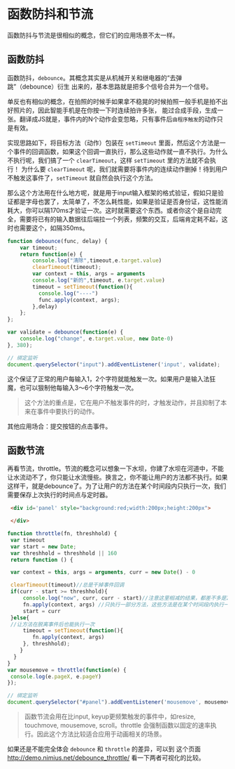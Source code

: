 # 函数防抖和节流

函数防抖与节流是很相似的概念，但它们的应用场景不太一样。

## 函数防抖

函数防抖，`debounce`。其概念其实是从机械开关和继电器的“去弹跳”（debounce）衍生 出来的，基本思路就是把多个信号合并为一个信号。

单反也有相似的概念，在拍照的时候手如果拿不稳晃的时候拍照一般手机是拍不出好照片的，因此智能手机是在你按一下时连续拍许多张， 能过合成手段，生成一张。翻译成JS就是，事件内的N个动作会变忽略，只有事件后`由程序触发`的动作只是有效。

实现思路如下，将目标方法（动作）包装在 `setTimeout` 里面，然后这个方法是一个事件的回调函数，如果这个回调一直执行，那么这些动作就一直不执行。为什么不执行呢，我们搞了一个 `clearTimeout`，这样 `setTimeout` 里的方法就不会执行！ 为什么要 `clearTimeout` 呢，我们就需要将事件内的连续动作删掉！待到用户不触发这事件了，`setTimeout` 就自然会执行这个方法。

那么这个方法用在什么地方呢，就是用于input输入框架的格式验证，假如只是验证都是字母也罢了，太简单了，不怎么耗性能，如果是验证是否身份证，这性能消耗大，你可以隔170ms才验证一次。这时就需要这个东西。或者你这个是自动完全，需要将已有的输入数据往后端拉一个列表，频繁的交互，后端肯定耗不起，这时也需要这个，如隔350ms。

```js
function debounce(func, delay) {
    var timeout;
    return function(e) {
        console.log("清除",timeout,e.target.value)
        clearTimeout(timeout);
        var context = this, args = arguments
        console.log("新的",timeout, e.target.value)
        timeout = setTimeout(function(){
          console.log("----")
          func.apply(context, args);
        },delay)
    };
};

var validate = debounce(function(e) {
    console.log("change", e.target.value, new Date-0)
}, 380);

// 绑定监听
document.querySelector("input").addEventListener('input', validate);

```

这个保证了正常的用户每输入1，2个字符就能触发一次。如果用户是输入法狂魔，也可以狠制他每输入3～6个字符触发一次。

> 这个方法的重点是，它在用户不触发事件的时，才触发动作，并且抑制了本来在事件中要执行的动作。

其他应用场合：提交按钮的点击事件。

## 函数节流

再看节流，throttle。节流的概念可以想象一下水坝，你建了水坝在河道中，不能让水流动不了，你只能让水流慢些。换言之，你不能让用户的方法都不执行。如果这样干，就是debounce了。为了让用户的方法在某个时间段内只执行一次，我们需要保存上次执行的时间点与定时器。

```html
 <div id='panel' style="background:red;width:200px;height:200px">

 </div>
```

```js
function throttle(fn, threshhold) {
 var timeout
 var start = new Date;
 var threshhold = threshhold || 160
 return function () {

 var context = this, args = arguments, curr = new Date() - 0

 clearTimeout(timeout)//总是干掉事件回调
 if(curr - start >= threshhold){
     console.log("now", curr, curr - start)//注意这里相减的结果，都差不多是160左右
     fn.apply(context, args) //只执行一部分方法，这些方法是在某个时间段内执行一次
     start = curr
 }else{
 //让方法在脱离事件后也能执行一次
     timeout = setTimeout(function(){
        fn.apply(context, args)
     }, threshhold);
    }
  }
}
var mousemove = throttle(function(e) {
 console.log(e.pageX, e.pageY)
});

// 绑定监听
document.querySelector("#panel").addEventListener('mousemove', mousemove);
```

> 函数节流会用在比input, keyup更频繁触发的事件中，如resize, touchmove, mousemove, scroll。throttle 会强制函数以固定的速率执行。因此这个方法比较适合应用于动画相关的场景。

如果还是不能完全体会 `debounce` 和 `throttle` 的差异，可以到 这个页面 <http://demo.nimius.net/debounce_throttle/> 看一下两者可视化的比较。
